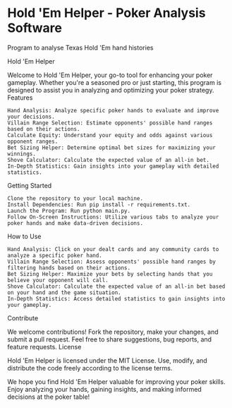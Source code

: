 # Hold 'Em Helper - Poker Analysis Software
Program to analyse Texas Hold 'Em hand histories

Hold 'Em Helper

Welcome to Hold 'Em Helper, your go-to tool for enhancing your poker gameplay. Whether you're a seasoned pro or just starting, this program is designed to assist you in analyzing and optimizing your poker strategy.
Features

    Hand Analysis: Analyze specific poker hands to evaluate and improve your decisions.
    Villain Range Selection: Estimate opponents' possible hand ranges based on their actions.
    Calculate Equity: Understand your equity and odds against various opponent ranges.
    Bet Sizing Helper: Determine optimal bet sizes for maximizing your winnings.
    Shove Calculator: Calculate the expected value of an all-in bet.
    In-Depth Statistics: Gain insights into your gameplay with detailed statistics.

Getting Started

    Clone the repository to your local machine.
    Install Dependencies: Run pip install -r requirements.txt.
    Launch the Program: Run python main.py.
    Follow On-Screen Instructions: Utilize various tabs to analyze your poker hands and make data-driven decisions.

How to Use

    Hand Analysis: Click on your dealt cards and any community cards to analyze a specific poker hand.
    Villain Range Selection: Assess opponents' possible hand ranges by filtering hands based on their actions.
    Bet Sizing Helper: Maximize your bets by selecting hands that you believe your opponent will call.
    Shove Calculator: Calculate the expected value of an all-in bet based on your hand and the game situation.
    In-Depth Statistics: Access detailed statistics to gain insights into your gameplay.

Contribute

We welcome contributions! Fork the repository, make your changes, and submit a pull request. Feel free to share suggestions, bug reports, and feature requests.
License

Hold 'Em Helper is licensed under the MIT License. Use, modify, and distribute the code freely according to the license terms.

We hope you find Hold 'Em Helper valuable for improving your poker skills. Enjoy analyzing your hands, gaining insights, and making informed decisions at the poker table!
